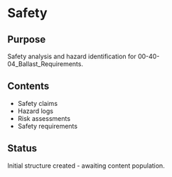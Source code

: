 # Safety

## Purpose
Safety analysis and hazard identification for 00-40-04_Ballast_Requirements.

## Contents
- Safety claims
- Hazard logs
- Risk assessments
- Safety requirements

## Status
Initial structure created - awaiting content population.
